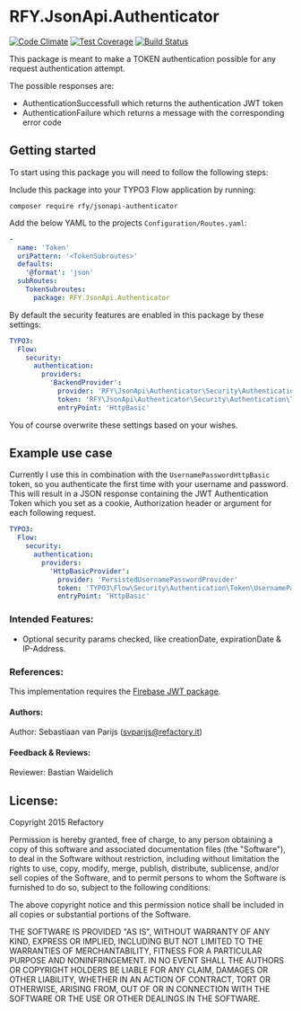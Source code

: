 # RFY.JsonApi.Authenticator
[![Code Climate](https://codeclimate.com/github/rfyio/RFY.JsonApi.Authenticator/badges/gpa.svg)](https://codeclimate.com/github/rfyio/RFY.JsonApi.Authenticator)
[![Test Coverage](https://codeclimate.com/github/rfyio/RFY.JsonApi.Authenticator/badges/coverage.svg)](https://codeclimate.com/github/rfyio/RFY.JsonApi.Authenticator/coverage)
[![Build Status](https://travis-ci.org/rfyio/RFY.JsonApi.Authenticator.svg)](https://travis-ci.org/rfyio/RFY.JsonApi.Authenticator)

This package is meant to make a TOKEN authentication possible for any request authentication attempt.

The possible responses are:

- AuthenticationSuccessfull which returns the authentication JWT token
- AuthenticationFailure which returns a message with the corresponding error code


## Getting started

To start using this package you will need to follow the following steps:

Include this package into your TYPO3 Flow application by running:

	composer require rfy/jsonapi-authenticator

Add the below YAML to the projects `Configuration/Routes.yaml`:

```yaml
-
  name: 'Token'
  uriPattern: '<TokenSubroutes>'
  defaults:
    '@format': 'json'
  subRoutes:
    TokenSubroutes:
      package: RFY.JsonApi.Authenticator
```

By default the security features are enabled in this package by these settings:

```yaml
TYPO3:
  Flow:
    security:
      authentication:
        providers:
          'BackendProvider':
            provider: 'RFY\JsonApi\Authenticator\Security\Authentication\Provider\PersistedApiTokenProvider'
            token: 'RFY\JsonApi\Authenticator\Security\Authentication\Token\ApiToken'
            entryPoint: 'HttpBasic'
```
You of course overwrite these settings based on your wishes.

## Example use case
Currently I use this in combination with the `UsernamePasswordHttpBasic` token, so you authenticate the first time with your username and password.
This will result in a JSON response containing the JWT Authentication Token which you set as a cookie, Authorization header or argument for each following request.

```yaml
TYPO3:
  Flow:
    security:
      authentication:
        providers:
          'HttpBasicProvider':
            provider: 'PersistedUsernamePasswordProvider'
            token: 'TYPO3\Flow\Security\Authentication\Token\UsernamePasswordHttpBasic'
            entryPoint: 'HttpBasic'
```



### Intended Features:

- Optional security params checked, like creationDate, expirationDate & IP-Address.

### References:

This implementation requires the [Firebase JWT package](https://github.com/firebase/php-jwt).

#### Authors:
Author: Sebastiaan van Parijs (<svparijs@refactory.it>)

#### Feedback & Reviews:

Reviewer: Bastian Waidelich

License:
--------
Copyright 2015 Refactory

Permission is hereby granted, free of charge, to any person obtaining
a copy of this software and associated documentation files (the
"Software"), to deal in the Software without restriction, including
without limitation the rights to use, copy, modify, merge, publish,
distribute, sublicense, and/or sell copies of the Software, and to
permit persons to whom the Software is furnished to do so, subject to
the following conditions:

The above copyright notice and this permission notice shall be
included in all copies or substantial portions of the Software.

THE SOFTWARE IS PROVIDED "AS IS", WITHOUT WARRANTY OF ANY KIND,
EXPRESS OR IMPLIED, INCLUDING BUT NOT LIMITED TO THE WARRANTIES OF
MERCHANTABILITY, FITNESS FOR A PARTICULAR PURPOSE AND
NONINFRINGEMENT. IN NO EVENT SHALL THE AUTHORS OR COPYRIGHT HOLDERS BE
LIABLE FOR ANY CLAIM, DAMAGES OR OTHER LIABILITY, WHETHER IN AN ACTION
OF CONTRACT, TORT OR OTHERWISE, ARISING FROM, OUT OF OR IN CONNECTION
WITH THE SOFTWARE OR THE USE OR OTHER DEALINGS IN THE SOFTWARE.